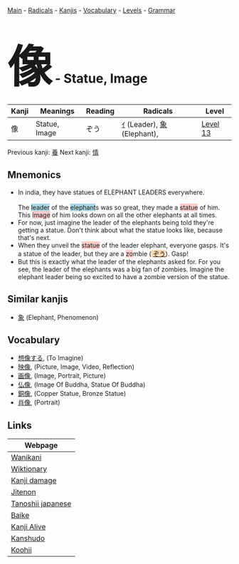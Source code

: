 <style> bigfont {font-size: 100px}</style>
[Main](../README.md) -
[Radicals](../radicals.md) -
[Kanjis](../kanjis.md) -
[Vocabulary](../vocabulary.md) -
[Levels](../levels.md) -
[Grammar](../grammar.md)
# <bigfont> 像</bigfont> - Statue, Image 

| Kanji | Meanings | Reading | Radicals | Level |
| --- | --- | --- | --- | --- |
| 像 | Statue, Image | ぞう | [ｲ](../radicals/ｲ.md) (Leader), [象](../radicals/象.md) (Elephant),  | [Level 13](../levels/wk_level13.md) |

Previous kanji: [養](養.md) Next kanji: [情](情.md) 

## Mnemonics
 * In india, they have statues of ELEPHANT LEADERS everywhere.<br><br>The <span style="background-color:#ADD8E6"> leader</span> of the <span style="background-color:#ADD8E6"> elephant</span>s was so great, they made a <span style="background-color:#ffcccb"> statue</span> of him. This <span style="background-color:#ffcccb"> image</span> of him looks down on all the other elephants at all times.
* For now, just imagine the leader of the elephants being told they're getting a statue. Don't think about what the statue looks like, because that's next.
* When they unveil the <span style="background-color:#ffcccb"> statue</span> of the leader elephant, everyone gasps. It's a statue of the leader, but they are a <span style="background-color:#ffcccb"> zo</span>mbie (<span style="background-color:#fed8b1"> [ぞう](https://jisho.org/search/ぞう)</span>). Gasp!
* But this is exactly what the leader of the elephants asked for. For you see, the leader of the elephants was a big fan of zombies. Imagine the elephant leader being so excited to have a zombie version of the statue.


## Similar kanjis
 * [象](象.md) (Elephant, Phenomenon)


## Vocabulary
 * [想像する](../vocabulary/像.md), (To Imagine)
* [映像](../vocabulary/像.md), (Picture, Image, Video, Reflection)
* [画像](../vocabulary/像.md), (Image, Portrait, Picture)
* [仏像](../vocabulary/像.md), (Image Of Buddha, Statue Of Buddha)
* [銅像](../vocabulary/像.md), (Copper Statue, Bronze Statue)
* [肖像](../vocabulary/像.md), (Portrait)



## Links 

| Webpage |
| --- |
| [Wanikani          ](https://www.wanikani.com/kanji/像) |
| [Wiktionary        ](https://en.wiktionary.org/wiki/像) |
| [Kanji damage      ](http://www.kanjidamage.com/kanji/search?utf8=✓&q=像) |
| [Jitenon           ](https://jitenon.com/kanji/像) |
| [Tanoshii japanese ](https://www.tanoshiijapanese.com/dictionary/kanji.cfm?k=像) |
| [Baike             ](https://baike.baidu.com/item/像) |
| [Kanji Alive       ](https://app.kanjialive.com/像) |
| [Kanshudo          ](https://www.kanshudo.com/searchmn?q=像) |
| [Koohii            ](https://kanji.koohii.com/study/kanji/像) |
